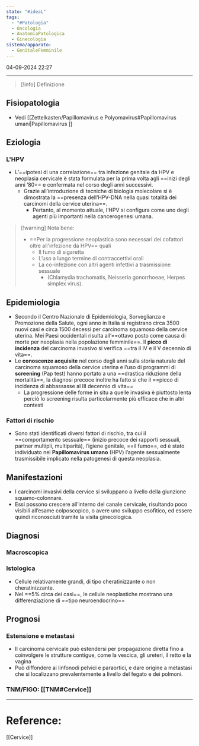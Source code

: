 ```yaml
---
stato: "#ideaL"
tags:
  - "#Patologia"
  - Oncologia
  - AnatomiaPatologica
  - Ginecologia
sistema/apparato:
  - GenitaleFemminile
---
```

04-09-2024 22:27

--- 

>[!info] Definizione
>

## Fisiopatologia
- Vedi [[Zettelkasten/Papillomavirus e Polyomavirus#Papillomavirus umani|Papillomavirus ]]
## Eziologia
### L'HPV 
- L’==ipotesi di una correlazione== tra infezione genitale da HPV e neoplasia cervicale è stata formulata per la prima volta agli ==inizi degli anni ’80== e confermata nel corso degli anni successivi.
	- Grazie all’introduzione di tecniche di biologia molecolare si è dimostrata la ==presenza dell’HPV-DNA nella quasi totalità dei carcinomi della cervice uterina==. 
		- Pertanto, al momento attuale, l’HPV si configura come uno degli agenti più importanti nella cancerogenesi umana.
>[!warning] Nota bene:
>- ==Per la progressione neoplastica sono necessari dei cofattori oltre all'infezione da HPV== quali 
> 	- Il fumo di sigaretta
> 	- L’uso a lungo termine di contraccettivi orali 
> 	- La co-infezione con altri agenti infettivi a trasmissione sessuale 
> 		- (Chlamydia trachomatis, Neisseria gonorrhoeae, Herpes simplex virus). 

## Epidemiologia
- Secondo il Centro Nazionale di Epidemiologia, Sorveglianza e Promozione della Salute, ogni anno in Italia si registrano circa 3500 nuovi casi e circa 1500 decessi per carcinoma squamoso della cervice uterina. Mei Paesi occidentali risulta all’==ottavo posto come causa di morte per neoplasia nella popolazione femminile==. Il **picco di incidenza** del carcinoma invasivo si verifica ==tra il IV e il V decennio di vita==. 
- Le **conoscenze acquisite** nel corso degli anni sulla storia naturale del carcinoma squamoso della cervice uterina e l’uso di programmi di **screening** (Pap test) hanno portato a una ==drastica riduzione della mortalità==, la diagnosi precoce inoltre ha fatto si che il ==picco di incidenza di abbassasse al III decennio di vita==
	- La progressione delle forme in situ a quelle invasiva è piuttosto lenta perciò lo screening risulta particolarmente più efficace che in altri contesti
### Fattori di rischio
- Sono stati identificati diversi fattori di rischio, tra cui il ==comportamento sessuale== (inizio precoce dei rapporti sessuali, partner multipli, multiparità), l’igiene genitale, ==il fumo==, ed è stato individuato nel **Papillomavirus umano** (HPV) l’agente sessualmente trasmissibile implicato nella patogenesi di questa neoplasia. 
## Manifestazioni
- I carcinomi invasivi della cervice si sviluppano a livello della giunzione squamo-colonnare.
- Essi possono crescere all’interno del canale cervicale, risultando poco visibili all’esame colposcopico, o avere uno sviluppo esofitico, ed essere quindi riconosciuti tramite la visita ginecologica. 

## Diagnosi
### Macroscopica
### Istologica
- Cellule relativamente grandi, di tipo cheratinizzante o non cheratinizzante. 
- Nel ==5% circa dei casi==, le cellule neoplastiche mostrano una differenziazione di ==tipo neuroendocrino==

## Prognosi
### Estensione e metastasi
- Il carcinoma cervicale può estendersi per propagazione diretta fino a coinvolgere le strutture contigue, come la vescica, gli ureteri, il retto e la vagina
- Può diffondere ai linfonodi pelvici e paraortici, e dare origine a metastasi che si localizzano prevalentemente a livello del fegato e dei polmoni.
### TNM/FIGO: [[TNM#Cervice]]






--- 
# Reference:
[[Cervice]]